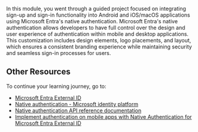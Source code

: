 In this module, you went through a guided project focused on integrating sign-up and sign-in functionality into Android and iOS/macOS applications using Microsoft Entra's native authentication. Microsoft Entra's native authentication allows developers to have full control over the design and user experience of authentication within mobile and desktop applications. This customization includes design elements, logo placements, and layout, which ensures a consistent branding experience while maintaining security and seamless sign-in processes for users.

## Other Resources

To continue your learning journey, go to:

- [Microsoft Entra External ID](/entra/external-id/external-identities-overview)
- [Native authentication - Microsoft identity platform](/entra/identity-platform/concept-native-authentication)
- [Native authentication API reference documentation](/entra/identity-platform/reference-native-authentication-api?tabs=emailOtp)
- [Implement authentication on mobile apps with Native Authentication for Microsoft Entra External ID](https://youtu.be/hV1FU6ShSxo?si=pJkzxT7mwTwlqXzl)